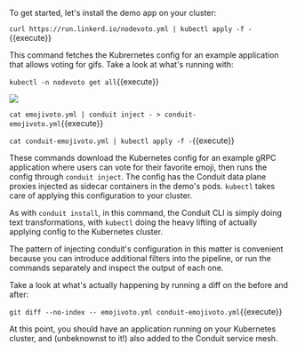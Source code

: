 To get started, let's install the demo app on your cluster:

`curl https://run.linkerd.io/nodevoto.yml | kubectl apply -f -`{{execute}}

This command fetches the Kubrernetes config for an example application that
allows voting for gifs. Take a look at what's running with:

`kubectl -n nodevoto get all`{{execute}}

<img align="center" src="https://linkerd.io/images/topology.svg" />


`cat emojivoto.yml | conduit inject - > conduit-emojivoto.yml`{{execute}}

`cat conduit-emojivoto.yml | kubectl apply -f -`{{execute}}

These commands download the Kubernetes config for an example gRPC application where users can vote for their favorite emoji, then runs the config through `conduit inject`. The config has the Conduit data plane proxies injected as sidecar containers in the demo's pods. `kubectl` takes care of applying this configuration to your cluster.

As with `conduit install`, in this command, the Conduit CLI is simply doing text transformations, with `kubectl` doing the heavy lifting of actually applying config to the Kubernetes cluster.

The pattern of injecting conduit's configuration in this matter is convenient because you can introduce additional filters into the pipeline, or run the commands separately and inspect the output of each one.

Take a look at what's actually happening by running a diff on the before and after:

`git diff --no-index -- emojivoto.yml conduit-emojivoto.yml`{{execute}}

At this point, you should have an application running on your Kubernetes cluster, and (unbeknownst to it!) also added to the Conduit service mesh.

